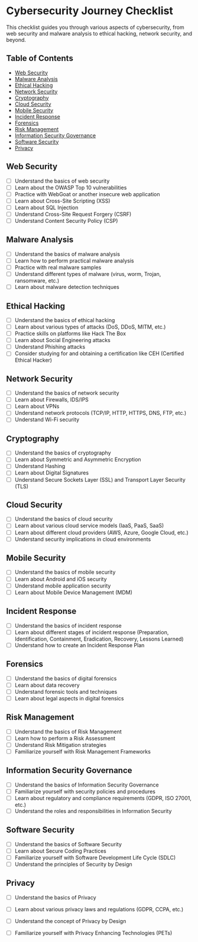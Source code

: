 # Cybersecurity Journey Checklist

This checklist guides you through various aspects of cybersecurity, from web security and malware analysis to ethical hacking, network security, and beyond.

## Table of Contents

- [Web Security](#Web-Security)
- [Malware Analysis](#Malware-Analysis)
- [Ethical Hacking](#Ethical-Hacking)
- [Network Security](#Network-Security)
- [Cryptography](#Cryptography)
- [Cloud Security](#Cloud-Security)
- [Mobile Security](#Mobile-Security)
- [Incident Response](#Incident-Response)
- [Forensics](#Forensics)
- [Risk Management](#Risk-Management)
- [Information Security Governance](#Information-Security-Governance)
- [Software Security](#Software-Security)
- [Privacy](#Privacy)

## Web Security

- [ ] Understand the basics of web security
- [ ] Learn about the OWASP Top 10 vulnerabilities
- [ ] Practice with WebGoat or another insecure web application
- [ ] Learn about Cross-Site Scripting (XSS)
- [ ] Learn about SQL Injection
- [ ] Understand Cross-Site Request Forgery (CSRF)
- [ ] Understand Content Security Policy (CSP)

## Malware Analysis

- [ ] Understand the basics of malware analysis
- [ ] Learn how to perform practical malware analysis
- [ ] Practice with real malware samples
- [ ] Understand different types of malware (virus, worm, Trojan, ransomware, etc.)
- [ ] Learn about malware detection techniques

## Ethical Hacking

- [ ] Understand the basics of ethical hacking
- [ ] Learn about various types of attacks (DoS, DDoS, MITM, etc.)
- [ ] Practice skills on platforms like Hack The Box
- [ ] Learn about Social Engineering attacks
- [ ] Understand Phishing attacks
- [ ] Consider studying for and obtaining a certification like CEH (Certified Ethical Hacker)

## Network Security

- [ ] Understand the basics of network security
- [ ] Learn about Firewalls, IDS/IPS
- [ ] Learn about VPNs
- [ ] Understand network protocols (TCP/IP, HTTP, HTTPS, DNS, FTP, etc.)
- [ ] Understand Wi-Fi security

## Cryptography

- [ ] Understand the basics of cryptography
- [ ] Learn about Symmetric and Asymmetric Encryption
- [ ] Understand Hashing
- [ ] Learn about Digital Signatures
- [ ] Understand Secure Sockets Layer (SSL) and Transport Layer Security (TLS)

## Cloud Security

- [ ] Understand the basics of cloud security
- [ ] Learn about various cloud service models (IaaS, PaaS, SaaS)
- [ ] Learn about different cloud providers (AWS, Azure, Google Cloud, etc.)
- [ ] Understand security implications in cloud environments

## Mobile Security

- [ ] Understand the basics of mobile security
- [ ] Learn about Android and iOS security
- [ ] Understand mobile application security
- [ ] Learn about Mobile Device Management (MDM)

## Incident Response

- [ ] Understand the basics of incident response
- [ ] Learn about different stages of incident response (Preparation, Identification, Containment, Eradication, Recovery, Lessons Learned)
- [ ] Understand how to create an Incident Response Plan

## Forensics

- [ ] Understand the basics of digital forensics
- [ ] Learn about data recovery
- [ ] Understand forensic tools and techniques
- [ ] Learn about legal aspects in digital forensics

## Risk Management

- [ ] Understand the basics of Risk Management
- [ ] Learn how to perform a Risk Assessment
- [ ] Understand Risk Mitigation strategies
- [ ] Familiarize yourself with Risk Management Frameworks

## Information Security Governance

- [ ] Understand the basics of Information Security Governance
- [ ] Familiarize yourself with security policies and procedures
- [ ] Learn about regulatory and compliance requirements (GDPR, ISO 27001, etc.)
- [ ] Understand the roles and responsibilities in Information Security

## Software Security

- [ ] Understand the basics of Software Security
- [ ] Learn about Secure Coding Practices
- [ ] Familiarize yourself with Software Development Life Cycle (SDLC)
- [ ] Understand the principles of Security by Design

## Privacy

- [ ] Understand the basics of Privacy
- [ ] Learn about various privacy laws and regulations (GDPR, CCPA, etc.)
- [ ] Understand the concept of Privacy by Design
- [ ] Familiarize yourself with Privacy Enhancing Technologies (PETs)

